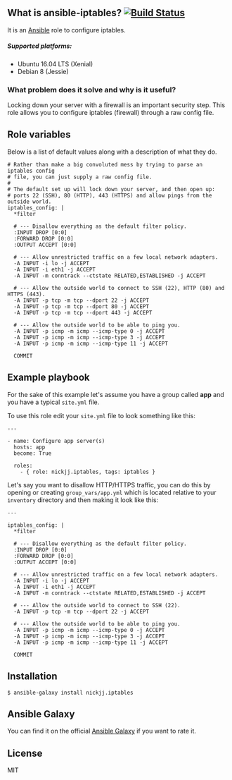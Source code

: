## What is ansible-iptables? [![Build Status](https://secure.travis-ci.org/nickjj/ansible-iptables.png)](http://travis-ci.org/nickjj/ansible-iptables)

It is an [Ansible](http://www.ansible.com/home) role to configure iptables.

##### Supported platforms:

- Ubuntu 16.04 LTS (Xenial)
- Debian 8 (Jessie)

### What problem does it solve and why is it useful?

Locking down your server with a firewall is an important security step. This
role allows you to configure iptables (firewall) through a raw config file.

## Role variables

Below is a list of default values along with a description of what they do.

```
# Rather than make a big convoluted mess by trying to parse an iptables config
# file, you can just supply a raw config file.
#
# The default set up will lock down your server, and then open up:
# ports 22 (SSH), 80 (HTTP), 443 (HTTPS) and allow pings from the outside world.
iptables_config: |
  *filter

  # --- Disallow everything as the default filter policy.
  :INPUT DROP [0:0]
  :FORWARD DROP [0:0]
  :OUTPUT ACCEPT [0:0] 

  # --- Allow unrestricted traffic on a few local network adapters.
  -A INPUT -i lo -j ACCEPT
  -A INPUT -i eth1 -j ACCEPT
  -A INPUT -m conntrack --ctstate RELATED,ESTABLISHED -j ACCEPT

  # --- Allow the outside world to connect to SSH (22), HTTP (80) and HTTPS (443).
  -A INPUT -p tcp -m tcp --dport 22 -j ACCEPT
  -A INPUT -p tcp -m tcp --dport 80 -j ACCEPT
  -A INPUT -p tcp -m tcp --dport 443 -j ACCEPT

  # --- Allow the outside world to be able to ping you.
  -A INPUT -p icmp -m icmp --icmp-type 0 -j ACCEPT
  -A INPUT -p icmp -m icmp --icmp-type 3 -j ACCEPT
  -A INPUT -p icmp -m icmp --icmp-type 11 -j ACCEPT

  COMMIT
```

## Example playbook

For the sake of this example let's assume you have a group called **app** and
you have a typical `site.yml` file.

To use this role edit your `site.yml` file to look something like this:

```
---

- name: Configure app server(s)
  hosts: app
  become: True

  roles:
    - { role: nickjj.iptables, tags: iptables }
```

Let's say you want to disallow HTTP/HTTPS traffic, you can do this by opening
or creating `group_vars/app.yml` which is located relative to your `inventory`
directory and then making it look like this:

```
---

iptables_config: |
  *filter

  # --- Disallow everything as the default filter policy.
  :INPUT DROP [0:0]
  :FORWARD DROP [0:0]
  :OUTPUT ACCEPT [0:0] 

  # --- Allow unrestricted traffic on a few local network adapters.
  -A INPUT -i lo -j ACCEPT
  -A INPUT -i eth1 -j ACCEPT
  -A INPUT -m conntrack --ctstate RELATED,ESTABLISHED -j ACCEPT

  # --- Allow the outside world to connect to SSH (22).
  -A INPUT -p tcp -m tcp --dport 22 -j ACCEPT

  # --- Allow the outside world to be able to ping you.
  -A INPUT -p icmp -m icmp --icmp-type 0 -j ACCEPT
  -A INPUT -p icmp -m icmp --icmp-type 3 -j ACCEPT
  -A INPUT -p icmp -m icmp --icmp-type 11 -j ACCEPT

  COMMIT
```

## Installation

`$ ansible-galaxy install nickjj.iptables`

## Ansible Galaxy

You can find it on the official
[Ansible Galaxy](https://galaxy.ansible.com/nickjj/iptables/) if you want to
rate it.

## License

MIT
